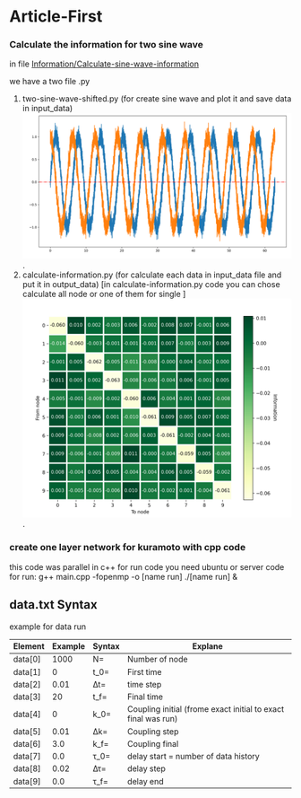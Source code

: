 # Article-First


### Calculate the information for two sine wave 

in file [Information/Calculate-sine-wave-information](https://github.com/DrAliSeif/Article-First/tree/main/Information/Calculate-sine-wave-information)

we have a two file .py
1. two-sine-wave-shifted.py (for create sine wave and plot it and save data in input_data)
![](https://github.com/DrAliSeif/Article-First/blob/main/Information/Calculate-sine-wave-information/input_data/two_sine_shifted/two_sine_wave_with_shifted_pi2_noise.png).
2. calculate-information.py (for calculate each data in input_data file and put it in output_data) [in calculate-information.py code you can chose calculate all node or one of them for single
]
![](https://github.com/DrAliSeif/Article-First/blob/main/Information/Calculate-sine-wave-information/output_data/10ColsRandomGaussian-1.png).


### create one layer network for kuramoto with cpp code

this code was parallel in c++
for run code you need ubuntu or server 
code for run: 	g++ main.cpp -fopenmp -o [name run]
				./[name run] &
				
				
## data.txt Syntax  				
example for data run

| Element        | Example        | Syntax      | Explane |
| ------|------|-----|-----|
| data[0]| 1000	| N=		| Number of node| 
| data[1]| 0		| t_0=	| First time| 
| data[2]| 0.01	| ∆t=		| time step| 
| data[3]| 20		| t_f=	| Final time| 
| data[4]| 0		| k_0=	| Coupling initial (frome exact initial to exact final was run)| 
| data[5]| 0.01	| ∆k=		| Coupling step| 
| data[6]| 3.0		| k_f=	| Coupling final| 
| data[7]| 0.0		| τ_0= 	| delay start = number of data history| 
| data[8]| 0.02	| ∆τ= 	| delay step| 
| data[9]| 0.0		| τ_f= 	| delay end| 
